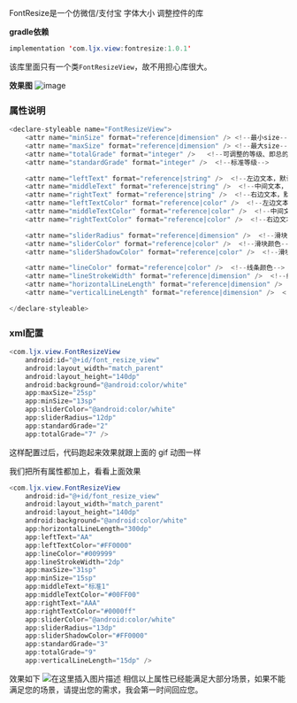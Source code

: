 FontResize是一个仿微信/支付宝 字体大小 调整控件的库

**gradle依赖**
```java
implementation 'com.ljx.view:fontresize:1.0.1'
```
该库里面只有一个类`FontResizeView`，故不用担心库很大。

**效果图**
![image](https://github.com/liujingxing/FontReszie/blob/master/screenRecord/screen.gif)
### 属性说明

```java
<declare-styleable name="FontResizeView">
    <attr name="minSize" format="reference|dimension" /> <!--最小size-->
    <attr name="maxSize" format="reference|dimension" /> <!--最大size-->
    <attr name="totalGrade" format="integer" />   <!--可调整的等级、即总的等级-->
    <attr name="standardGrade" format="integer" />  <!--标准等级-->

    <attr name="leftText" format="reference|string" />  <!--左边文本，默认为 'A'-->
    <attr name="middleText" format="reference|string" />  <!--中间文本，默认为 '标准'-->
    <attr name="rightText" format="reference|string" />  <!--右边文本，默认为 'A'-->
    <attr name="leftTextColor" format="reference|color" />  <!--左边文本颜色，默认为全黑-->
    <attr name="middleTextColor" format="reference|color" />  <!--中间文本颜色，默认为全黑-->
    <attr name="rightTextColor" format="reference|color" />  <!--右边文本颜色，默认为全黑-->

    <attr name="sliderRadius" format="reference|dimension" />  <!--滑块半径-->
    <attr name="sliderColor" format="reference|color" />  <!--滑块颜色-->
    <attr name="sliderShadowColor" format="reference|color" />  <!--滑块边缘阴影颜色-->

    <attr name="lineColor" format="reference|color" />  <!--线条颜色-->
    <attr name="lineStrokeWidth" format="reference|dimension" />  <!--线条宽度，即粗细程度-->
    <attr name="horizontalLineLength" format="reference|dimension" />  <!--横向线条长度-->
    <attr name="verticalLineLength" format="reference|dimension" />  <!--纵向线条长度-->

</declare-styleable>
```
### xml配置
```java
<com.ljx.view.FontResizeView
    android:id="@+id/font_resize_view"
    android:layout_width="match_parent"
    android:layout_height="140dp"
    android:background="@android:color/white"
    app:maxSize="25sp"
    app:minSize="13sp"
    app:sliderColor="@android:color/white"
    app:sliderRadius="12dp"
    app:standardGrade="2"
    app:totalGrade="7" />
```
这样配置过后，代码跑起来效果就跟上面的 gif 动图一样

我们把所有属性都加上，看看上面效果

```java
<com.ljx.view.FontResizeView
    android:id="@+id/font_resize_view"
    android:layout_width="match_parent"
    android:layout_height="140dp"
    android:background="@android:color/white"
    app:horizontalLineLength="300dp"
    app:leftText="AA"
    app:leftTextColor="#FF0000"
    app:lineColor="#009999"
    app:lineStrokeWidth="2dp"
    app:maxSize="31sp"
    app:minSize="15sp"
    app:middleText="标准1"
    app:middleTextColor="#00FF00"
    app:rightText="AAA"
    app:rightTextColor="#0000ff"
    app:sliderColor="@android:color/white"
    app:sliderRadius="13dp"
    app:sliderShadowColor="#FF0000"
    app:standardGrade="3"
    app:totalGrade="9"
    app:verticalLineLength="15dp" />
```
效果如下
![在这里插入图片描述](https://img-blog.csdnimg.cn/20190512142658512.png?x-oss-process=image/watermark,type_ZmFuZ3poZW5naGVpdGk,shadow_10,text_aHR0cHM6Ly9ibG9nLmNzZG4ubmV0L2xpdWppbmd4aW5nOTM=,size_16,color_FFFFFF,t_70)
相信以上属性已经能满足大部分场景，如果不能满足您的场景，请提出您的需求，我会第一时间回应您。